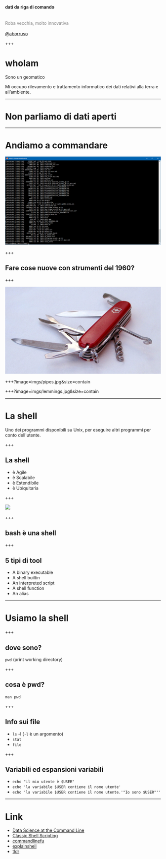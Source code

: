 #### dati da riga di comando
<br>
<span style="color:gray">Roba vecchia, molto innovativa</span>
<br>
<span style="color:gray"></span>
<br>
<span style="color:gray"><a href="https://twitter.com/aborruso" target="_blank">@aborruso</a></span>

+++

# whoIam
Sono un geomatico

Mi occupo rilevamento e trattamento informatico
dei dati relativi alla terra e all’ambiente.

---

# Non parliamo di dati aperti

---

# Andiamo a commandare

![](./imgs/shell00.png)

+++

## Fare cose nuove con strumenti del 1960?

+++

![](./imgs/tools.jpg)

+++?image=imgs/pipes.jpg&size=contain

+++?image=imgs/lemmings.jpg&size=contain

---

# La shell

Uno dei programmi disponibili su Unix, per eseguire altri programmi per conto dell'utente.

+++

## La shell

- è Agile
- è Scalabile
- è Estendibile
- è Ubiquitaria

+++

![](http://www.omgubuntu.co.uk/wp-content/uploads/2017/05/Ubuntu-on-the-Windows-Store.jpg)

+++

## bash è una shell

+++

## 5 tipi di tool

- A binary executable
- A shell builtin
- An interpreted script
- A shell function
- An alias

---

# Usiamo la shell

+++

## dove sono? 

`pwd` (print working directory)

+++

## cosa è pwd?

`man pwd`

+++

## Info sui file

- `ls` -l (`-l` è un argomento)
- `stat`
- `file`

+++

## Variabili ed espansioni variabili

- `echo "il mio utente è $USER"`
- `echo 'la variabile $USER contiene il nome utente'`
- `echo 'la variabile $USER contiene il nome utente.'"Io sono $USER"''`

---

# Link

- [Data Science at the Command Line](http://datascienceatthecommandline.com/)
- [Classic Shell Scripting](http://shop.oreilly.com/product/9780596005955.do)
- [commandlinefu](http://www.commandlinefu.com/commands/browse)
- [explainshell](https://explainshell.com/)
- [tldr](https://tldr.ostera.io/)